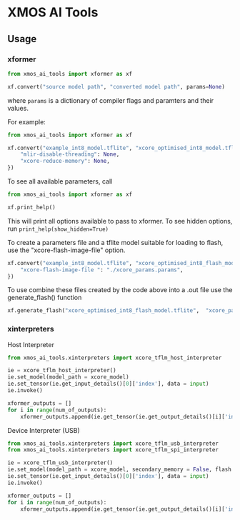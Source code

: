 # XMOS AI Tools

## Usage

### xformer
```python
from xmos_ai_tools import xformer as xf

xf.convert("source model path", "converted model path", params=None)
```
where `params` is a dictionary of compiler flags and paramters and their values.

For example:
```python
from xmos_ai_tools import xformer as xf

xf.convert("example_int8_model.tflite", "xcore_optimised_int8_model.tflite", {
    "mlir-disable-threading": None,
    "xcore-reduce-memory": None,
})
```

To see all available parameters, call
```python
from xmos_ai_tools import xformer as xf

xf.print_help()
```
This will print all options available to pass to xformer. To see hidden options, run `print_help(show_hidden=True)`

To create a parameters file and a tflite model suitable for loading to flash, use the "xcore-flash-image-file" option.
```python
xf.convert("example_int8_model.tflite", "xcore_optimised_int8_flash_model.tflite", {
    "xcore-flash-image-file ": "./xcore_params.params",
})
```

To use combine these files created by the code above into a .out file use the generate_flash() function
```python
xf.generate_flash("xcore_optimised_int8_flash_model.tflite",  "xcore_params.params", "xcore_flash_binary.out")
```

### xinterpreters

Host Interpreter
```python
from xmos_ai_tools.xinterpreters import xcore_tflm_host_interpreter

ie = xcore_tflm_host_interpreter()
ie.set_model(model_path = xcore_model)
ie.set_tensor(ie.get_input_details()[0]['index'], data = input)
ie.invoke()

xformer_outputs = []
for i in range(num_of_outputs):
    xformer_outputs.append(ie.get_tensor(ie.get_output_details()[i]['index']))
```
Device Interpreter (USB)
```python
from xmos_ai_tools.xinterpreters import xcore_tflm_usb_interpreter
from xmos_ai_tools.xinterpreters import xcore_tflm_spi_interpreter

ie = xcore_tflm_usb_interpreter()
ie.set_model(model_path = xcore_model, secondary_memory = False, flash = False)
ie.set_tensor(ie.get_input_details()[0]['index'], data = input)
ie.invoke()

xformer_outputs = []
for i in range(num_of_outputs):
    xformer_outputs.append(ie.get_tensor(ie.get_output_details()[i]['index']))
```
